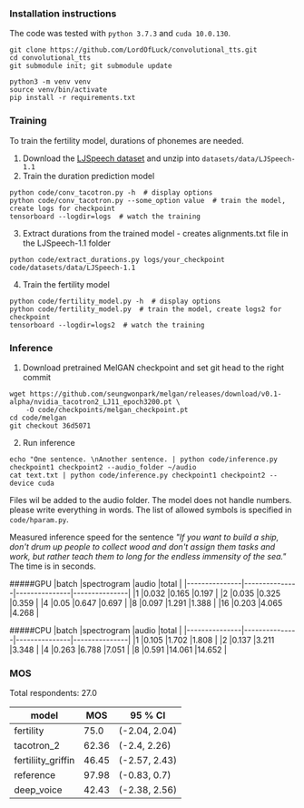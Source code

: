 ### Installation instructions
The code was tested with `python 3.7.3` and `cuda 10.0.130`.

```
git clone https://github.com/LordOfLuck/convolutional_tts.git
cd convolutional_tts
git submodule init; git submodule update

python3 -m venv venv
source venv/bin/activate
pip install -r requirements.txt
```

### Training
To train the fertility model, durations of phonemes are needed.

1. Download the [LJSpeech dataset](https://keithito.com/LJ-Speech-Dataset/) and unzip into `datasets/data/LJSpeech-1.1`
2. Train the duration prediction model
```
python code/conv_tacotron.py -h  # display options
python code/conv_tacotron.py --some_option value  # train the model, create logs for checkpoint
tensorboard --logdir=logs  # watch the training
```
3. Extract durations from the trained model - creates alignments.txt file in the LJSpeech-1.1 folder
```
python code/extract_durations.py logs/your_checkpoint code/datasets/data/LJSpeech-1.1
```
4. Train the fertility model
```
python code/fertility_model.py -h  # display options
python code/fertility_model.py  # train the model, create logs2 for checkpoint
tensorboard --logdir=logs2  # watch the training
```

### Inference
1. Download pretrained MelGAN checkpoint and set git head to the right commit
```
wget https://github.com/seungwonpark/melgan/releases/download/v0.1-alpha/nvidia_tacotron2_LJ11_epoch3200.pt \
    -O code/checkpoints/melgan_checkpoint.pt
cd code/melgan
git checkout 36d5071
```

2. Run inference
```
echo "One sentence. \nAnother sentence. | python code/inference.py checkpoint1 checkpoint2 --audio_folder ~/audio
cat text.txt | python code/inference.py checkpoint1 checkpoint2 --device cuda
```
Files wil be added to the audio folder. The model does not handle numbers. please write everything in words.
The list of allowed symbols is specified in ```code/hparam.py```. 

Measured inference speed for the sentence *"If you want to build a ship, 
don't drum up people to collect wood and don't assign them tasks and work, 
but rather teach them to long for the endless immensity of the sea."*
The time is in seconds.

#####GPU
|batch          |spectrogram    |audio          |total          |
|---------------|---------------|---------------|---------------|
|1              |0.032          |0.165          |0.197          |
|2              |0.035          |0.325          |0.359          |
|4              |0.05           |0.647          |0.697          |
|8              |0.097          |1.291          |1.388          |
|16             |0.203          |4.065          |4.268          |

#####CPU
|batch          |spectrogram    |audio          |total          |
|---------------|---------------|---------------|---------------|
|1              |0.105          |1.702          |1.808          |
|2              |0.137          |3.211          |3.348          |
|4              |0.263          |6.788          |7.051          |
|8              |0.591          |14.061         |14.652         |

### MOS

Total respondents:  27.0

|model                    |MOS                      |95 % CI                  |
|-------------------------|-------------------------|-------------------------|
|fertility                |75.0                     |(-2.04, 2.04)            |
|tacotron_2               |62.36                    |(-2.4, 2.26)             |
|fertiliity_griffin       |46.45                    |(-2.57, 2.43)            |
|reference                |97.98                    |(-0.83, 0.7)             |
|deep_voice               |42.43                    |(-2.38, 2.56)            |